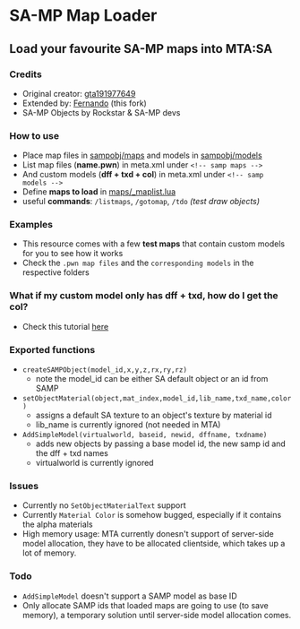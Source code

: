 # SA-MP Map Loader

## Load your favourite SA-MP maps into MTA:SA

### Credits

* Original creator: [gta191977649](https://github.com/gta191977649)
* Extended by: [Fernando](https://github.com/Fernando-A-Rocha) (this fork)
* SA-MP Objects by Rockstar & SA-MP devs

### How to use

* Place map files in [sampobj/maps](sampobj/maps) and models in [sampobj/models](sampobj/models)
* List map files (**name.pwn**) in meta.xml under `<!-- samp maps -->`
* And custom models (**dff + txd + col**) in meta.xml under `<!-- samp models -->`
* Define **maps to load** in [maps/_maplist.lua](sampobj/maps/_maplist.lua)
* useful **commands**: `/listmaps`, `/gotomap`, `/tdo` *(test draw objects)*

### Examples

* This resource comes with a few **test maps** that contain custom models for you to see how it works
* Check the `.pwn map files` and the `corresponding models` in the respective folders

### What if my custom model only has dff + txd, how do I get the col?

* Check this tutorial [here](sampobj/models/_TUTORIAL.md)

### Exported functions

* `createSAMPObject(model_id,x,y,z,rx,ry,rz)` 
    * note the model_id can be either SA default object or an id from SAMP
* `setObjectMaterial(object,mat_index,model_id,lib_name,txd_name,color)`
    * assigns a default SA texture to an object's texture by material id
    * lib_name is currently ignored (not needed in MTA)
* `AddSimpleModel(virtualworld, baseid, newid, dffname, txdname)`
    * adds new objects by passing a base model id, the new samp id and the dff + txd names
    * virtualworld is currently ignored

### Issues

* Currently no `SetObjectMaterialText` support
* Currently ``Material Color`` is somehow bugged, especially if it contains the alpha materials
* High memory usage: MTA currently donesn't support of server-side model allocation, they have to be allocated clientside, which takes up a lot of memory.

### Todo

* `AddSimpleModel` doesn't support a SAMP model as base ID
* Only allocate SAMP ids that loaded maps are going to use (to save memory), a temporary solution until server-side model allocation comes.
